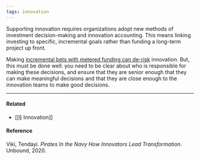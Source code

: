 ```yaml
---
tags: innovation
---
```


Supporting innovation requires organizations adopt new methods of investment
decision-making and innovation accounting. This means linking investing to
specific, incremental goals rather than funding a long-term project up front.

Making
[incremental bets with metered funding can de-risk](https://publish.obsidian.md/mobydiction/notes/De-risk+innovation+by+making+smaller+bets)
innovation. But, this must be done well: you need to be clear about who is
responsible for making these decisions, and ensure that they are senior enough
that they can make meaningful decisions and that they are close enough to the
innovation teams to make good decisions.

---

#### Related

- [[§ Innovation]]

#### Reference

Viki, Tendayi. _Pirates In the Navy How Innovators Lead Transformation_.
Unbound, 2020.
